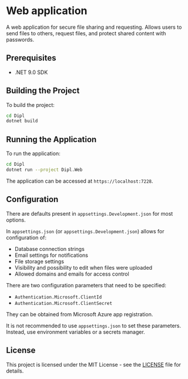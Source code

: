# Web application

A web application for secure file sharing and requesting. Allows users to send files to others, request files, and protect shared content with passwords.

## Prerequisites

- .NET 9.0 SDK

## Building the Project

To build the project:

```bash
cd Dipl
dotnet build
```

## Running the Application

To run the application:

```bash
cd Dipl
dotnet run --project Dipl.Web
```

The application can be accessed at `https://localhost:7228`.

## Configuration

There are defaults present in `appsettings.Development.json` for most options.

In `appsettings.json` (or `appsettings.Development.json`) allows for configuration of:

- Database connection strings
- Email settings for notifications
- File storage settings
- Visibility and possibility to edit when files were uploaded
- Allowed domains and emails for access control

There are two configuration parameters that need to be specified:
- `Authentication.Microsoft.ClientId`
- `Authentication.Microsoft.ClientSecret`

They can be obtained from Microsoft Azure app registration.

It is not recommended to use `appsettings.json` to set these parameters. Instead, use environment variables or a secrets manager.

## License

This project is licensed under the MIT License - see the [LICENSE](LICENSE) file for details.
